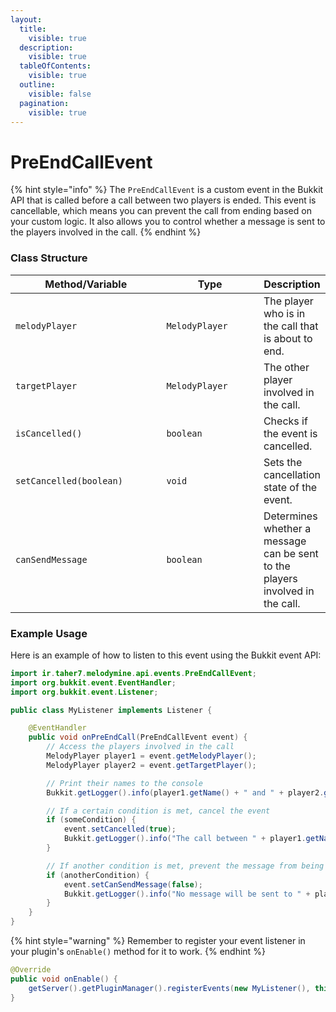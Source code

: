 ```yaml
---
layout:
  title:
    visible: true
  description:
    visible: true
  tableOfContents:
    visible: true
  outline:
    visible: false
  pagination:
    visible: true
---
```


# PreEndCallEvent

{% hint style="info" %}
The `PreEndCallEvent` is a custom event in the Bukkit API that is called before a call between two players is ended. This event is cancellable, which means you can prevent the call from ending based on your custom logic. It also allows you to control whether a message is sent to the players involved in the call.
{% endhint %}

### Class Structure

<table><thead><tr><th width="269">Method/Variable</th><th width="173">Type</th><th>Description</th></tr></thead><tbody><tr><td><code>melodyPlayer</code></td><td><code>MelodyPlayer</code></td><td>The player who is in the call that is about to end.</td></tr><tr><td><code>targetPlayer</code></td><td><code>MelodyPlayer</code></td><td>The other player involved in the call.</td></tr><tr><td><code>isCancelled()</code></td><td><code>boolean</code></td><td>Checks if the event is cancelled.</td></tr><tr><td><code>setCancelled(boolean)</code></td><td><code>void</code></td><td>Sets the cancellation state of the event.</td></tr><tr><td><code>canSendMessage</code></td><td><code>boolean</code></td><td>Determines whether a message can be sent to the players involved in the call.</td></tr></tbody></table>

### Example Usage

Here is an example of how to listen to this event using the Bukkit event API:

```java
import ir.taher7.melodymine.api.events.PreEndCallEvent;
import org.bukkit.event.EventHandler;
import org.bukkit.event.Listener;

public class MyListener implements Listener {

    @EventHandler
    public void onPreEndCall(PreEndCallEvent event) {
        // Access the players involved in the call
        MelodyPlayer player1 = event.getMelodyPlayer();
        MelodyPlayer player2 = event.getTargetPlayer();

        // Print their names to the console
        Bukkit.getLogger().info(player1.getName() + " and " + player2.getName() + " are about to end their call.");

        // If a certain condition is met, cancel the event
        if (someCondition) {
            event.setCancelled(true);
            Bukkit.getLogger().info("The call between " + player1.getName() + " and " + player2.getName() + " was prevented from ending.");
        }

        // If another condition is met, prevent the message from being sent
        if (anotherCondition) {
            event.setCanSendMessage(false);
            Bukkit.getLogger().info("No message will be sent to " + player1.getName() + " and " + player2.getName() + " about the call ending.");
        }
    }
}
```

{% hint style="warning" %}
Remember to register your event listener in your plugin's `onEnable()` method for it to work.
{% endhint %}

```java
@Override
public void onEnable() {
    getServer().getPluginManager().registerEvents(new MyListener(), this);
}
```
